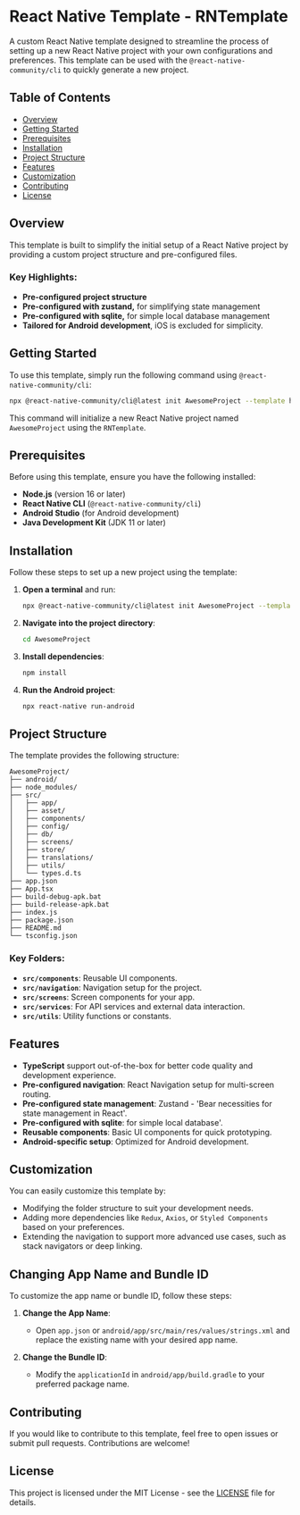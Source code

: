 # React Native Template - RNTemplate

A custom React Native template designed to streamline the process of setting up a new React Native project with your own configurations and preferences. This template can be used with the `@react-native-community/cli` to quickly generate a new project.

## Table of Contents

- [Overview](#overview)
- [Getting Started](#getting-started)
- [Prerequisites](#prerequisites)
- [Installation](#installation)
- [Project Structure](#project-structure)
- [Features](#features)
- [Customization](#customization)
- [Contributing](#contributing)
- [License](#license)

## Overview

This template is built to simplify the initial setup of a React Native project by providing a custom project structure and pre-configured files.

### Key Highlights:

- **Pre-configured project structure**
- **Pre-configured with zustand,** for simplifying state management
- **Pre-configured with sqlite,** for simple local database management
- **Tailored for Android development**, iOS is excluded for simplicity.

## Getting Started

To use this template, simply run the following command using `@react-native-community/cli`:

```bash
npx @react-native-community/cli@latest init AwesomeProject --template https://github.com/ksanbormukhim/RNTemplate.git
```

This command will initialize a new React Native project named `AwesomeProject` using the `RNTemplate`.

## Prerequisites

Before using this template, ensure you have the following installed:

- **Node.js** (version 16 or later)
- **React Native CLI** (`@react-native-community/cli`)
- **Android Studio** (for Android development)
- **Java Development Kit** (JDK 11 or later)

## Installation

Follow these steps to set up a new project using the template:

1. **Open a terminal** and run:

   ```bash
   npx @react-native-community/cli@latest init AwesomeProject --template https://github.com/ksanbormukhim/RNTemplate.git
   ```

2. **Navigate into the project directory**:

   ```bash
   cd AwesomeProject
   ```

3. **Install dependencies**:

   ```bash
   npm install
   ```

4. **Run the Android project**:

   ```bash
   npx react-native run-android
   ```

## Project Structure

The template provides the following structure:

```
AwesomeProject/
├── android/
├── node_modules/
├── src/
│   ├── app/
│   ├── asset/
│   ├── components/
│   ├── config/
│   ├── db/
│   ├── screens/
│   ├── store/
│   ├── translations/
│   ├── utils/
│   └── types.d.ts
├── app.json
├── App.tsx
├── build-debug-apk.bat
├── build-release-apk.bat
├── index.js
├── package.json
├── README.md
└── tsconfig.json
```

### Key Folders:

- **`src/components`**: Reusable UI components.
- **`src/navigation`**: Navigation setup for the project.
- **`src/screens`**: Screen components for your app.
- **`src/services`**: For API services and external data interaction.
- **`src/utils`**: Utility functions or constants.

## Features

- **TypeScript** support out-of-the-box for better code quality and development experience.
- **Pre-configured navigation**: React Navigation setup for multi-screen routing.
- **Pre-configured state management**: Zustand - 'Bear necessities for state management in React'.
- **Pre-configured with sqlite**: for simple local database'.
- **Reusable components**: Basic UI components for quick prototyping.
- **Android-specific setup**: Optimized for Android development.

## Customization

You can easily customize this template by:

- Modifying the folder structure to suit your development needs.
- Adding more dependencies like `Redux`, `Axios`, or `Styled Components` based on your preferences.
- Extending the navigation to support more advanced use cases, such as stack navigators or deep linking.

## Changing App Name and Bundle ID

To customize the app name or bundle ID, follow these steps:

1. **Change the App Name**:

   - Open `app.json` or `android/app/src/main/res/values/strings.xml` and replace the existing name with your desired app name.

2. **Change the Bundle ID**:
   - Modify the `applicationId` in `android/app/build.gradle` to your preferred package name.

## Contributing

If you would like to contribute to this template, feel free to open issues or submit pull requests. Contributions are welcome!

## License

This project is licensed under the MIT License - see the [LICENSE](LICENSE) file for details.
